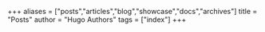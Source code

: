+++
aliases = ["posts","articles","blog","showcase","docs","archives"]
title = "Posts"
author = "Hugo Authors"
tags = ["index"]
+++
